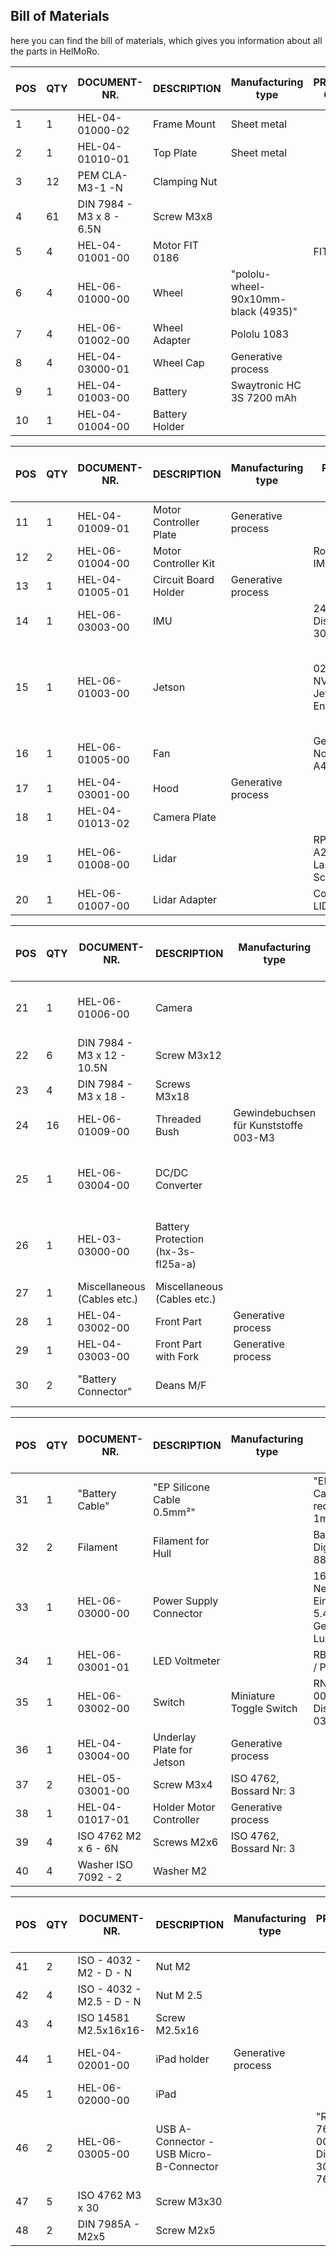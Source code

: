 ## Bill of Materials

here you can find the bill of materials, which gives you information about all the parts in HelMoRo.



| POS | QTY | DOCUMENT-NR. | DESCRIPTION   | Manufacturing type        | PRODUCT CODE                   | possible Supplier                                   | Price per unit (CHF) | Price total (CHF) |
| --- | --- | ------------ | ------------- | ------------------------- | ------------------------------ | -------------------------------------------------- | -------------------- | ----------------- |
| 1   | 1   | HEL-04-01000-02 | Frame Mount | Sheet metal               |                                 | Schickli    | 100                  | 100               |
| 2   | 1   | HEL-04-01010-01 | Top Plate    | Sheet metal               |                                 | Schickli     | 80                   | 80                |
| 3   | 12  | PEM CLA-M3-1 -N | Clamping Nut |                             |                                 | Schickli     |                      | 0                 |
| 4   | 61  | DIN 7984 - M3 x 8 - 6.5N | Screw M3x8 |                          |                                 | Stock                                              |                      | 0                 |
| 5   | 4   | HEL-04-01001-00 |  Motor FIT 0186 | | FIT 0186                 |                                 | Robotshop<br> [Link](https://eu.robotshop.com/de/products/12v-dc-motor-251rpm-encoder) | 30                   | 120               
| 6   | 4   | HEL-06-01000-00 | Wheel        | "pololu-wheel-90x10mm-<br>black (4935)" |                            | Robotshop<br> [Link](https://www.pololu.com/product/4935/) | 3                    | 12                |
| 7   | 4   | HEL-06-01002-00 | Wheel Adapter | Pololu 1083               |                                 | Robotshop<br> [Link](https://www.pololu.com/product/1083) | 4                    | 16                |
| 8   | 4   | HEL-04-03000-01 | Wheel Cap    | Generative process        |                                 | Helbling 3D Printer                                |                      | 0                 |
| 9   | 1   | HEL-04-01003-00 | Battery      | Swaytronic HC 3S 7200 mAh |                                 | Galaxus<br> [Link](https://www.galaxus.ch/de/s5/product/swaytronic-hc-3s-1110-v-7200-mah-rc-akku-12400744) | 71.3                 | 71.3              |
| 10  | 1   | HEL-04-01004-00 | Battery Holder |                           |                                 | Helbling 3D Printer                                |                      | 0                 |


| POS | QTY | DOCUMENT-NR. | DESCRIPTION             | Manufacturing type     | PRODUCT CODE                          | possible Supplier                                                                                               | Price per unit (CHF) | Price total (CHF) |
| --- | --- | ------------ | ----------------------- | ---------------------- | ------------------------------------- | --------------------------------------------------------------------------------------------------------------- | -------------------- | ----------------- |
| 11  | 1   | HEL-04-01009-01 | Motor Controller Plate | Generative process     |                                     | Lasercutter                                                                                                     | 0                    | 0                 |
| 12  | 2   | HEL-06-01004-00 | Motor Controller Kit   |                        | RoboClaw IMC404                       | Robotshop<br> [Link](https://www.basicmicro.com/Roboclaw-2x7A-Motor-Controller_p_55.html)                      | 70                   | 140               |
| 13  | 1   | HEL-04-01005-01 | Circuit Board Holder   | Generative process     |                                     | Helbling 3D Printer                                                                                            | 0                    | 0                 |
| 14  | 1   | HEL-06-03003-00 | IMU                     |                        | 2472 - IMU, Distrelec: 300-91-187     | Distrelec<br> [Link](https://www.distrelec.ch/en/dof-absolute-orientation-imu-fusion-breakout-3v-adafruit-2472/p/30091187) | 39                   | 39                |
| 15  | 1   | HEL-06-01003-00 | Jetson                  |                        | 02110268 - NVIDIA® Jetson Nano™ Entwicklerkit | Distrelec (not available anymore), Alternative: Sparkfun <br> [Link](https://www.sparkfun.com/products/16271)                                                 | 113                  | 113               |
| 16  | 1   | HEL-06-01005-00 | Fan                     |                        | Gehäuselüfter Noctua NF-A4x10 FLX     | Brack<br> [Link](https://www.brack.ch/noctua-pc-luefter-nf-a4x10-flx-223277)                                  | 15                   | 15                |
| 17  | 1   | HEL-04-03001-00 | Hood                    | Generative process     |                                     | Helbling 3D Printer                                                                                            | 40                   | 40                |
| 18  | 1   | HEL-04-01013-02 | Camera Plate            |                        |                                     | Helbling 3D Printer                                                                                            | 20                   | 20                |
| 19  | 1   | HEL-06-01008-00 | Lidar                   |                        | RPLIDAR A2M8 360° Laser Scanner       | Robotshop<br> [Link](https://www.robotshop.com/products/rplidar-a2m8-360-laser-scanner)                      | 320                  | 320               |
| 20  | 1   | HEL-06-01007-00 | Lidar Adapter           |                        | Comes with LIDAR                      | Robotshop                                                                                                       | 0                    | 0                 |


| POS | QTY | DOCUMENT-NR. | DESCRIPTION             | Manufacturing type     | PRODUCT CODE                          | possible Supplier                                                                                                                     | Price per unit (CHF) | Price total (CHF) |
| --- | --- | ------------ | ----------------------- | ---------------------- | ------------------------------------- | ------------------------------------------------------------------------------------------------------------------------------------- | -------------------- | ----------------- |
| 21  | 1   | HEL-06-01006-00 | Camera                  |                        | ASTRA PRO Orbbec3D Astra Pro          | Reichelt<br> [Link](https://www.reichelt.de/de/de/orbbec3d-astra-pro-astra-pro-p263247.html?r=1)                                      | 200                  | 200               |
| 22  | 6   | DIN 7984 - M3 x 12 - 10.5N | Screw M3x12       |                          |                                     | Stock                                                                                                                                |                      | 0                 |
| 23  | 4   | DIN 7984 - M3 x 18 - | Screws M3x18        |                          |                                     | Stock                                                                                                                                |                      | 0                 |
| 24  | 16  | HEL-06-01009-00 | Threaded Bush           | Gewindebuchsen für Kunststoffe 003-M3 |                               | kvt-fastening<br> [Link](https://shop.kvt-fastening.at/de/item/003M3.html)                                                          | 3                    | 48                |
| 25  | 1   | HEL-06-03004-00 | DC/DC Converter         |                          | 30W 5V 6A, Distrelec: 301-45-575     | Distrelec<br> [Link](https://www.distrelec.ch/en/dc-dc-converter-36v-5v-6a-30w-tdk-lambda-ccg-30-24-05s/p/30145575)                    | 38                   | 38                |
| 26  | 1   | HEL-03-03000-00 | Battery Protection (hx-3s-fl25a-a) |                           |                               | Phipps <br> [Link](https://www.phippselectronics.com/product/hx-3s-fl25a-li-ion-18650-battery-protection-bms-board-3s-25a/) , Alternative: Robotshop<br> [Link](https://eu.robotshop.com/de/products/18650-battery-protection-module-12v-10a)  |                      |                   |
| 27  | 1   | Miscellaneous (Cables etc.) | Miscellaneous (Cables etc.) |                      |                                     |                                                                                                                                       | 100                  | 100               |
| 28  | 1   | HEL-04-03002-00 | Front Part              | Generative process     |                                     | Helbling 3D Printer                                                                                                                  |                      | 50                |
| 29  | 1   | HEL-04-03003-00 | Front Part with Fork    | Generative process     |                                     | Helbling 3D Printer                                                                                                                  |                      | 50                |
| 30  | 2   | "Battery Connector" | Deans M/F             |                          | "EP Deans Connector, 6058001"        | Digitec<br> [Link](https://www.digitec.ch/en/s1/product/ep-deans-connector-rc-cables-plugs-6058001)                                   | 11.3                 | 22.6              |


| POS | QTY | DOCUMENT-NR. | DESCRIPTION                | Manufacturing type           | PRODUCT CODE                          | possible Supplier                                                                                                                  | Price per unit (CHF) | Price total (CHF) |
| --- | --- | ------------ | -------------------------- | ---------------------------- | ------------------------------------- | ---------------------------------------------------------------------------------------------------------------------------------- | -------------------- | ----------------- |
| 31  | 1   | "Battery Cable" | "EP Silicone Cable 0.5mm²" |                              | "EP Silicone Cable 0.5mm², red/black per 1m, 6059948" | Digitec<br> [Link](https://www.digitec.ch/de/s1/product/ep-silikonlitze-rc-kabel-stecker-6059948)                                   | 6                    | 6                 |
| 32  | 2   | Filament     | Filament for Hull          |                              | Basf Filament, Digitec: 8817347       | Digitec<br> [Link](https://www.digitec.ch/de/s1/product/basf-filament-pla-285-mm-750-g-3d-filament-8817347)                         |                      | 0                 |
| 33  | 1   | HEL-06-03000-00 | Power Supply Connector     |                              | 1614 21 - Netzgeräte-Einbaukupplung 5.4 x 8mm, Gerade, Lumberg | Distrelec<br> [Link](https://www.distrelec.ch/de/netzgera-te-einbaukupplung-8mm-gerade-lumberg-connect-gmbh-1614-21/p/30068403)   |                      | 0                 |
| 34  | 1   | HEL-06-03001-01 | LED Voltmeter              |                              | RB-Spa-1481 / PRT-14313                | Robotshop                                                                                                                           |                      | 0                 |
| 35  | 1   | HEL-06-03002-00 | Switch                     | Miniature Toggle Switch      | RND 210-00494, Distrilec: 301-03-469   | Distrilec<br> [Link](https://www.distrelec.ch/de/miniatur-kippschalter-ein-ein-rastend-wechsler-rnd-components-rnd-210-00494/p/30103469) |                      | 0                 |
| 36  | 1   | HEL-04-03004-00 | Underlay Plate for Jetson  | Generative process           |                                       | Lasercutter                                                                                                                         |                      | 0                 |
| 37  | 2   | HEL-05-03001-00 | Screw M3x4                 | ISO 4762, Bossard Nr: 3      |                                       | Bossard                                                                                                                             |                      | 0                 |
| 38  | 1   | HEL-04-01017-01 | Holder Motor Controller    | Generative process           |                                       | Helbling 3D Printer                                                                                                                 |                      | 0                 |
| 39  | 4   | ISO 4762 M2 x 6 - 6N | Screws M2x6            | ISO 4762, Bossard Nr: 3      |                                       | Stock                                                                                                                               |                      | 0                 |
| 40  | 4   | Washer ISO 7092 - 2 | Washer M2                  |                              |                                       | Stock                                                                                                                               |                      | 0                 |

| POS | QTY | DOCUMENT-NR. | DESCRIPTION                                 | Manufacturing type    | PRODUCT CODE                              | possible Supplier                                                                                                                  | Price per unit (CHF) | Price total (CHF) |
| --- | --- | ------------ | ------------------------------------------- | --------------------- | ----------------------------------------- | ---------------------------------------------------------------------------------------------------------------------------------- | -------------------- | ----------------- |
| 41  | 2   | ISO - 4032 - M2 - D - N | Nut M2                                  |                       |                                           | Stock                                                                                                                               |                      | 0                 |
| 42  | 4   | ISO - 4032 - M2.5 - D - N | Nut M 2.5                             |                       |                                           | Stock                                                                                                                               |                      | 0                 |
| 43  | 4   | ISO 14581 M2.5x16x16- | Screw M2.5x16                           |                       |                                           | Stock                                                                                                                               |                      | 0                 |
| 44  | 1   | HEL-04-02001-00 | iPad holder                               | Generative process    |                                           | Helbling 3D Printer                                                                                                                 |                      | 0                 |
| 45  | 1   | HEL-06-02000-00 | iPad                                       |                       |                                           |                                                                                                                                    |                      | 0                 |
| 46  | 2   | HEL-06-03005-00 | USB A-Connector - USB Micro-B-Connector    |                       | "RND 765-00053, Distrilec: 301-25-761"   | Distrelec<br> [Link](https://www.distrelec.ch/de/netzgera-te-einbaukupplung-8mm-gerade-lumberg-connect-gmbh-1614-21/p/30068403) |                      | 0                 |
| 47  | 5   | ISO 4762 M3 x 30 | Screw M3x30                               |                       |                                           | Stock                                                                                                                               |                      | 0                 |
| 48  | 2   | DIN 7985A - M2x5 | Screw M2x5                                |                       |                                           | Stock                                                                                                                               |                      | 0                 |

